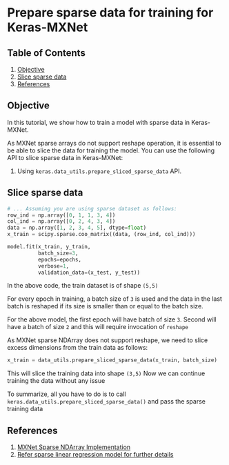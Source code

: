 # Prepare sparse data for training for Keras-MXNet

## Table of Contents

1. [Objective](#objective)
2. [Slice sparse data](#slice-sparse-mxnet-data)
3. [References](#references)

## Objective

In this tutorial, we show how to train a model with sparse data in Keras-MXNet.

As MXNet sparse arrays do not support reshape operation, it is essential to be able to slice the data for training the 
model.
You can use the following API to slice sparse data in Keras-MXNet:
1. Using `keras.data_utils.prepare_sliced_sparse_data` API.

## Slice sparse data
```python
# ... Assuming you are using sparse dataset as follows:
row_ind = np.array([0, 1, 1, 3, 4])
col_ind = np.array([0, 2, 4, 3, 4])
data = np.array([1, 2, 3, 4, 5], dtype=float)
x_train = scipy.sparse.coo_matrix((data, (row_ind, col_ind)))

model.fit(x_train, y_train,
          batch_size=3,
          epochs=epochs,
          verbose=1,
          validation_data=(x_test, y_test))
```

In the above code, the train dataset is of shape `(5,5)`

For every epoch in training, a batch size of `3` is used and the data in the last batch is reshaped if its size is 
smaller than or equal to the batch size.

For the above model, the first epoch will have batch of size `3`. 
Second will have a batch of size `2` and this will require invocation of `reshape`

As MXNet sparse NDArray does not support reshape, we need to slice excess dimensions from the train data as follows:
```python
x_train = data_utils.prepare_sliced_sparse_data(x_train, batch_size)
```

This will slice the training data into shape `(3,5)`
Now we can continue training the data without any issue

To summarize, all you have to do is to call `keras.data_utils.prepare_sliced_sparse_data()` and pass the 
sparse training data


## References
1. [MXNet Sparse NDArray Implementation](https://mxnet.incubator.apache.org/_modules/mxnet/ndarray/sparse.html)
2. [Refer sparse linear regression model for further details](https://github.com/awslabs/keras-apache-mxnet/tree/master/benchmark/sparse/linear_regression)